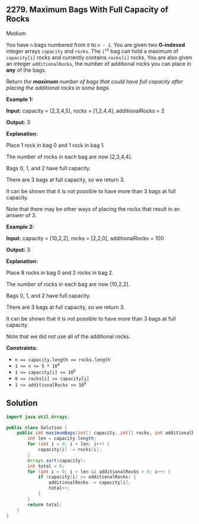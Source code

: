 ## 2279\. Maximum Bags With Full Capacity of Rocks

Medium

You have `n` bags numbered from `0` to `n - 1`. You are given two **0-indexed** integer arrays `capacity` and `rocks`. The <code>i<sup>th</sup></code> bag can hold a maximum of `capacity[i]` rocks and currently contains `rocks[i]` rocks. You are also given an integer `additionalRocks`, the number of additional rocks you can place in **any** of the bags.

Return _the **maximum** number of bags that could have full capacity after placing the additional rocks in some bags._

**Example 1:**

**Input:** capacity = [2,3,4,5], rocks = [1,2,4,4], additionalRocks = 2

**Output:** 3

**Explanation:**

Place 1 rock in bag 0 and 1 rock in bag 1.

The number of rocks in each bag are now [2,3,4,4].

Bags 0, 1, and 2 have full capacity.

There are 3 bags at full capacity, so we return 3.

It can be shown that it is not possible to have more than 3 bags at full capacity.

Note that there may be other ways of placing the rocks that result in an answer of 3. 

**Example 2:**

**Input:** capacity = [10,2,2], rocks = [2,2,0], additionalRocks = 100

**Output:** 3

**Explanation:**

Place 8 rocks in bag 0 and 2 rocks in bag 2.

The number of rocks in each bag are now [10,2,2].

Bags 0, 1, and 2 have full capacity.

There are 3 bags at full capacity, so we return 3.

It can be shown that it is not possible to have more than 3 bags at full capacity.

Note that we did not use all of the additional rocks. 

**Constraints:**

*   `n == capacity.length == rocks.length`
*   <code>1 <= n <= 5 * 10<sup>4</sup></code>
*   <code>1 <= capacity[i] <= 10<sup>9</sup></code>
*   `0 <= rocks[i] <= capacity[i]`
*   <code>1 <= additionalRocks <= 10<sup>9</sup></code>

## Solution

```java
import java.util.Arrays;

public class Solution {
    public int maximumBags(int[] capacity, int[] rocks, int additionalRocks) {
        int len = capacity.length;
        for (int i = 0; i < len; i++) {
            capacity[i] -= rocks[i];
        }
        Arrays.sort(capacity);
        int total = 0;
        for (int i = 0; i < len && additionalRocks > 0; i++) {
            if (capacity[i] <= additionalRocks) {
                additionalRocks -= capacity[i];
                total++;
            }
        }
        return total;
    }
}
```